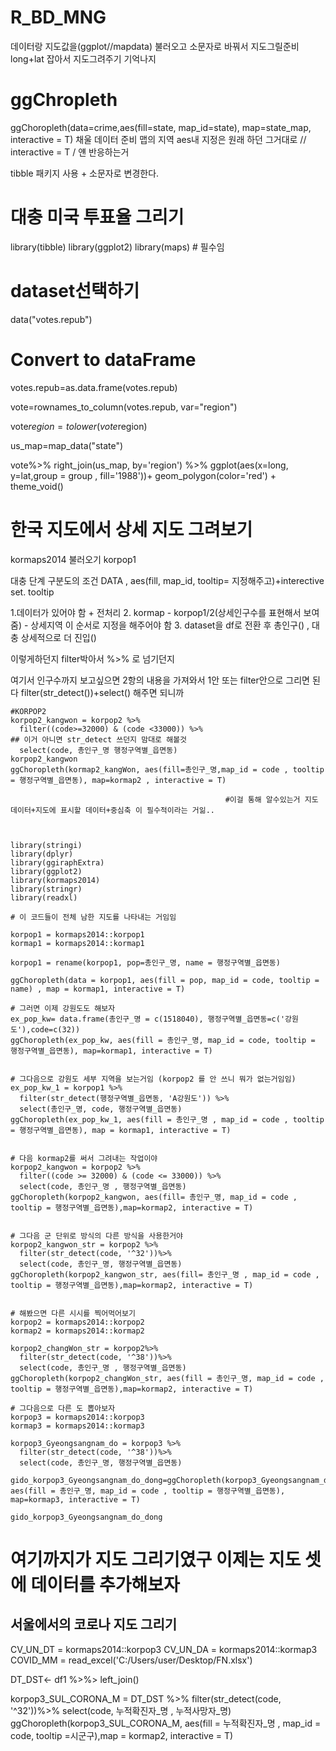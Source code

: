# R_BD_MNG

데이터랑 지도값을(ggplot//mapdata) 불러오고 소문자로 바꿔서 지도그릴준비
long+lat 잡아서 지도그려주기 기억나지
# ggChropleth

ggChoropleth(data=crime,aes(fill=state, map_id=state), map=state_map, interactive = T)
채울 데이터 준비 맵의 지역 aes내 지정은 원래 하던 그거대로 // interactive = T / 얜 반응하는거

tibble 패키지 사용 + 소문자로 변경한다.

# 대충 미국 투표율 그리기

library(tibble)
library(ggplot2)
library(maps) # 필수임

# dataset선택하기
data("votes.repub") 

# Convert to dataFrame 
votes.repub=as.data.frame(votes.repub)

vote=rownames_to_column(votes.repub, var="region")

vote$region = tolower(vote$region)

us_map=map_data("state")

vote%>%
  right_join(us_map, by='region') %>%
  ggplot(aes(x=long, y=lat,group = group , fill='1988'))+
  geom_polygon(color='red') + theme_void()


# 한국 지도에서 상세 지도 그려보기

kormaps2014 불러오기
korpop1

대충 단계 구분도의 조건 DATA , aes(fill, map_id, tooltip= 지정해주고)+interective set.
tooltip

1.데이터가 있어야 함 + 전처리
2. kormap - korpop1/2(상세인구수를 표현해서 보여줌) - 상세지역 이 순서로 지정을 해주어야 함
3. dataset을 df로 전환 후 총인구() , 대충 상세적으로 더 진입() 

이렇게하던지 filter박아서 %>% 로 넘기던지 

여기서 인구수까지 보고싶으면 2항의 내용을 가져와서
1안 또는 filter안으로 그리면 된다 filter(str_detect())+select() 해주면 되니까

    #KORPOP2 
    korpop2_kangwon = korpop2 %>%
      filter((code>=32000) & (code <33000)) %>%                                     ## 이거 아니면 str_detect 쓰던지 맘대로 해볼것
      select(code, 총인구_명 행정구역별_읍면동)
    korpop2_kangwon
    ggChoropleth(kormap2_kangWon, aes(fill=총인구_명,map_id = code , tooltip = 행정구역별_읍면동), map=kormap2 , interactive = T)
    
                                                    #이걸 통해 알수있는거 지도 데이터+지도에 표시할 데이터+중심축 이 필수적이라는 거읾..



    library(stringi)
    library(dplyr)
    library(ggiraphExtra)
    library(ggplot2)
    library(kormaps2014)
    library(stringr)
    library(readxl)
    
    # 이 코드들이 전체 남한 지도를 나타내는 거임임
    
    korpop1 = kormaps2014::korpop1
    kormap1 = kormaps2014::kormap1
    
    korpop1 = rename(korpop1, pop=총인구_명, name = 행정구역별_읍면동)
    
    ggChoropleth(data = korpop1, aes(fill = pop, map_id = code, tooltip = name) , map = kormap1, interactive = T)
    
    # 그러면 이제 강원도도 해보자
    ex_pop_kw= data.frame(총인구_명 = c(1518040), 행정구역별_읍면동=c('강원도'),code=c(32))
    ggChoropleth(ex_pop_kw, aes(fill = 총인구_명, map_id = code, tooltip = 행정구역별_읍면동), map=kormap1, interactive = T)
    
    
    # 그다음으로 강원도 세부 지역을 보는거임 (korpop2 를 안 쓰니 뭐가 없는거임임)
    ex_pop_kw_1 = korpop1 %>%
      filter(str_detect(행정구역별_읍면동, 'A강원도')) %>%
      select(총인구_명, code, 행정구역별_읍면동)
    ggChoropleth(ex_pop_kw_1, aes(fill = 총인구_명 , map_id = code , tooltip = 행정구역별_읍면동), map = kormap1, interactive = T)
    
    
    # 다음 kormap2를 써서 그려내는 작업이야
    korpop2_kangwon = korpop2 %>%
      filter((code >= 32000) & (code <= 33000)) %>%
      select(code, 총인구_명 , 행정구역별_읍면동)
    ggChoropleth(korpop2_kangwon, aes(fill= 총인구_명, map_id = code , tooltip = 행정구역별_읍면동),map=kormap2, interactive = T)
    
    
    # 그다음 군 단위로 방식의 다른 방식을 사용한거야
    korpop2_kangwon_str = korpop2 %>%
      filter(str_detect(code, '^32'))%>%
      select(code, 총인구_명, 행정구역별_읍면동)
    ggChoropleth(korpop2_kangwon_str, aes(fill= 총인구_명 , map_id = code , tooltip = 행정구역별_읍면동),map=kormap2, interactive = T)
    
    
    # 해봤으면 다른 시시를 찍어먹어보기
    korpop2 = kormaps2014::korpop2
    kormap2 = kormaps2014::kormap2
    
    korpop2_changWon_str = korpop2%>%
      filter(str_detect(code, '^38'))%>%
      select(code, 총인구_명 , 행정구역별_읍면동)
    ggChoropleth(korpop2_changWon_str, aes(fill = 총인구_명, map_id = code , tooltip = 행정구역별_읍면동),map=kormap2, interactive = T)
    
    # 그다음으로 다른 도 뽑아보자
    korpop3 = kormaps2014::korpop3
    kormap3 = kormaps2014::kormap3
    
    korpop3_Gyeongsangnam_do = korpop3 %>%
      filter(str_detect(code, '^38'))%>%
      select(code, 총인구_명, 행정구역별_읍면동)
    
    gido_korpop3_Gyeongsangnam_do_dong=ggChoropleth(korpop3_Gyeongsangnam_do, aes(fill = 총인구_명, map_id = code , tooltip = 행정구역별_읍면동), map=kormap3, interactive = T)
    
    gido_korpop3_Gyeongsangnam_do_dong

# 여기까지가 지도 그리기였구 이제는 지도 셋에 데이터를 추가해보자

## 서울에서의 코로나 지도 그리기
CV_UN_DT = kormaps2014::korpop3
CV_UN_DA = kormaps2014::kormap3
COVID_MM = read_excel('C:/Users/user/Desktop/FN.xlsx')

DT_DST<- df1 %>%> left_join()


korpop3_SUL_CORONA_M = DT_DST %>%
  filter(str_detect(code, '^32'))%>%
  select(code, 누적확진자_명 , 누적사망자_명)
ggChoropleth(korpop3_SUL_CORONA_M, aes(fill = 누적확진자_명 , map_id = code, tooltip =시군구),map = kormap2, interactive = T)
